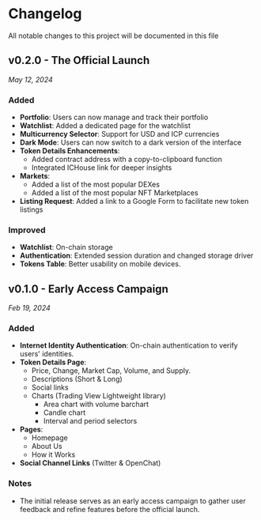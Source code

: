 # Changelog

All notable changes to this project will be documented in this file

## v0.2.0 - The Official Launch
_May 12, 2024_

### Added
- **Portfolio**: Users can now manage and track their portfolio
- **Watchlist**: Added a dedicated page for the watchlist
- **Multicurrency Selector**: Support for USD and ICP currencies
- **Dark Mode**: Users can now switch to a dark version of the interface
- **Token Details Enhancements**:
  - Added contract address with a copy-to-clipboard function
  - Integrated ICHouse link for deeper insights
- **Markets**:
  - Added a list of the most popular DEXes
  - Added a list of the most popular NFT Marketplaces
- **Listing Request**: Added a link to a Google Form to facilitate new token listings

### Improved
- **Watchlist**: On-chain storage
- **Authentication**: Extended session duration and changed storage driver
- **Tokens Table**: Better usability on mobile devices.

## v0.1.0 - Early Access Campaign
_Feb 19, 2024_

### Added
- **Internet Identity Authentication**: On-chain authentication to verify users' identities.
- **Token Details Page**:
    - Price, Change, Market Cap, Volume, and Supply.
    - Descriptions (Short & Long)
  - Social links
  - Charts (Trading View Lightweight library)
    - Area chart with volume barchart
    - Candle chart
    - Interval and period selectors
- **Pages**:
  - Homepage
  - About Us
  - How it Works
- **Social Channel Links** (Twitter & OpenChat)

### Notes
- The initial release serves as an early access campaign to gather user feedback and refine features before the official launch.
